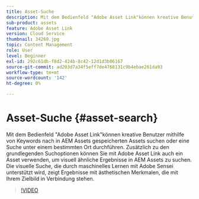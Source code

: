 ```yaml
---
title: Asset-Suche
description: Mit dem Bedienfeld "Adobe Asset Link"können kreative Benutzer mithilfe von Keywords nach in AEM Assets gespeicherten Assets suchen oder eine Suche unter einem bestimmten Ort durchführen. Zusätzlich zu den grundlegenden Suchoptionen können Sie mit Adobe Asset Link auch ein Asset verwenden, um visuell ähnliche Ergebnisse in AEM Assets zu suchen. Die visuelle Suche, die durch maschinelles Lernen mit Adobe Sensei unterstützt wird, zeigt Ergebnisse mit ästhetischen Merkmalen, die mit Ihrem Zielbild in Verbindung stehen.
sub-product: assets
feature: Adobe Asset Link
version: Cloud Service
thumbnail: 34260.jpg
topic: Content Management
role: User
level: Beginner
exl-id: 292c61db-f8d2-424b-8c42-12d1d3b06167
source-git-commit: ad203d7a34f5eff7de4768131c9b4ebae261da93
workflow-type: tm+mt
source-wordcount: '142'
ht-degree: 0%

---
```


# Asset-Suche {#asset-search}

Mit dem Bedienfeld &quot;Adobe Asset Link&quot;können kreative Benutzer mithilfe von Keywords nach in AEM Assets gespeicherten Assets suchen oder eine Suche unter einem bestimmten Ort durchführen. Zusätzlich zu den grundlegenden Suchoptionen können Sie mit Adobe Asset Link auch ein Asset verwenden, um visuell ähnliche Ergebnisse in AEM Assets zu suchen. Die visuelle Suche, die durch maschinelles Lernen mit Adobe Sensei unterstützt wird, zeigt Ergebnisse mit ästhetischen Merkmalen, die mit Ihrem Zielbild in Verbindung stehen.

>[!VIDEO](https://video.tv.adobe.com/v/34260/?quality=12)
